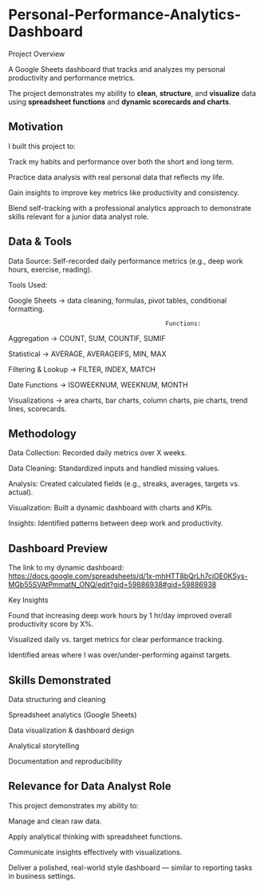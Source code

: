 # Personal-Performance-Analytics-Dashboard

Project Overview

A Google Sheets dashboard that tracks and analyzes my personal productivity and performance metrics.

The project demonstrates my ability to **clean**, **structure**, and **visualize** data using **spreadsheet functions** and **dynamic scorecards and charts**.

## Motivation

I built this project to:

Track my habits and performance over both the short and long term.

Practice data analysis with real personal data that reflects my life.

Gain insights to improve key metrics like productivity and consistency.

Blend self-tracking with a professional analytics approach to demonstrate skills relevant for a junior data analyst role.



## Data & Tools

Data Source: Self-recorded daily performance metrics (e.g., deep work hours, exercise, reading).

Tools Used:

Google Sheets → data cleaning, formulas, pivot tables, conditional formatting.


                                                Functions:

Aggregation → COUNT, SUM, COUNTIF, SUMIF

Statistical → AVERAGE, AVERAGEIFS, MIN, MAX

Filtering & Lookup → FILTER, INDEX, MATCH

Date Functions → ISOWEEKNUM, WEEKNUM, MONTH


Visualizations → area charts, bar charts, column charts, pie charts, trend lines, scorecards.















## Methodology

Data Collection: Recorded daily metrics over X weeks.

Data Cleaning: Standardized inputs and handled missing values.

Analysis: Created calculated fields (e.g., streaks, averages, targets vs. actual).

Visualization: Built a dynamic dashboard with charts and KPIs.

Insights: Identified patterns between deep work and productivity.


## Dashboard Preview

The link to my dynamic dashboard: https://docs.google.com/spreadsheets/d/1x-mhHTT8bQrLh7cjOE0KSys-MGb55SVAtPmmatN_ONQ/edit?gid=59886938#gid=59886938


Key Insights

Found that increasing deep work hours by 1 hr/day improved overall productivity score by X%.

Visualized daily vs. target metrics for clear performance tracking.

Identified areas where I was over/under-performing against targets.

## Skills Demonstrated

Data structuring and cleaning

Spreadsheet analytics (Google Sheets)

Data visualization & dashboard design

Analytical storytelling

Documentation and reproducibility


## Relevance for Data Analyst Role

This project demonstrates my ability to:

Manage and clean raw data.

Apply analytical thinking with spreadsheet functions.

Communicate insights effectively with visualizations.

Deliver a polished, real-world style dashboard — similar to reporting tasks in business settings.


